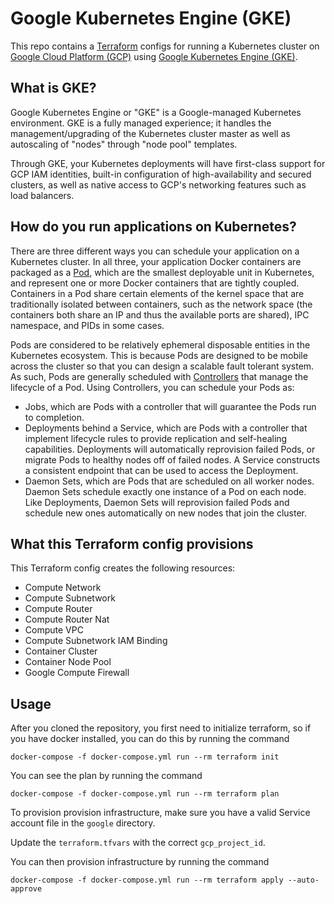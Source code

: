 # Google Kubernetes Engine (GKE)

This repo contains a [Terraform](https://www.terraform.io) configs for running a Kubernetes cluster on [Google Cloud Platform (GCP)](https://cloud.google.com/)
using [Google Kubernetes Engine (GKE)](https://cloud.google.com/kubernetes-engine/).

## What is GKE?

Google Kubernetes Engine or "GKE" is a Google-managed Kubernetes environment. GKE is a fully managed experience; it
handles the management/upgrading of the Kubernetes cluster master as well as autoscaling of "nodes" through "node pool"
templates.

Through GKE, your Kubernetes deployments will have first-class support for GCP IAM identities, built-in configuration of
high-availability and secured clusters, as well as native access to GCP's networking features such as load balancers.

## <a name="how-to-run-applications"></a>How do you run applications on Kubernetes?

There are three different ways you can schedule your application on a Kubernetes cluster. In all three, your application
Docker containers are packaged as a [Pod](https://kubernetes.io/docs/concepts/workloads/pods/pod/), which are the
smallest deployable unit in Kubernetes, and represent one or more Docker containers that are tightly coupled. Containers
in a Pod share certain elements of the kernel space that are traditionally isolated between containers, such as the
network space (the containers both share an IP and thus the available ports are shared), IPC namespace, and PIDs in some
cases.

Pods are considered to be relatively ephemeral disposable entities in the Kubernetes ecosystem. This is because Pods are
designed to be mobile across the cluster so that you can design a scalable fault tolerant system. As such, Pods are
generally scheduled with
[Controllers](https://kubernetes.io/docs/concepts/workloads/pods/pod-overview/#pods-and-controllers) that manage the
lifecycle of a Pod. Using Controllers, you can schedule your Pods as:

- Jobs, which are Pods with a controller that will guarantee the Pods run to completion.
- Deployments behind a Service, which are Pods with a controller that implement lifecycle rules to provide replication
  and self-healing capabilities. Deployments will automatically reprovision failed Pods, or migrate Pods to healthy
  nodes off of failed nodes. A Service constructs a consistent endpoint that can be used to access the Deployment.
- Daemon Sets, which are Pods that are scheduled on all worker nodes. Daemon Sets schedule exactly one instance of a Pod
  on each node. Like Deployments, Daemon Sets will reprovision failed Pods and schedule new ones automatically on
  new nodes that join the cluster.


## What this Terraform config provisions

This Terraform config creates the following resources:
- Compute Network
- Compute Subnetwork
- Compute Router
- Compute Router Nat
- Compute VPC
- Compute Subnetwork IAM Binding
- Container Cluster
- Container Node Pool
- Google Compute Firewall

## Usage

After you cloned the repository, you first need to initialize terraform, so if you have docker installed, you can do this by running the command

```
docker-compose -f docker-compose.yml run --rm terraform init
```

You can see the plan by running the command

```
docker-compose -f docker-compose.yml run --rm terraform plan
```

To provision provision infrastructure, make sure you have a valid Service account file in the `google` directory.

Update the `terraform.tfvars` with the correct `gcp_project_id`.

You can then provision infrastructure by running the command

```
docker-compose -f docker-compose.yml run --rm terraform apply --auto-approve
```